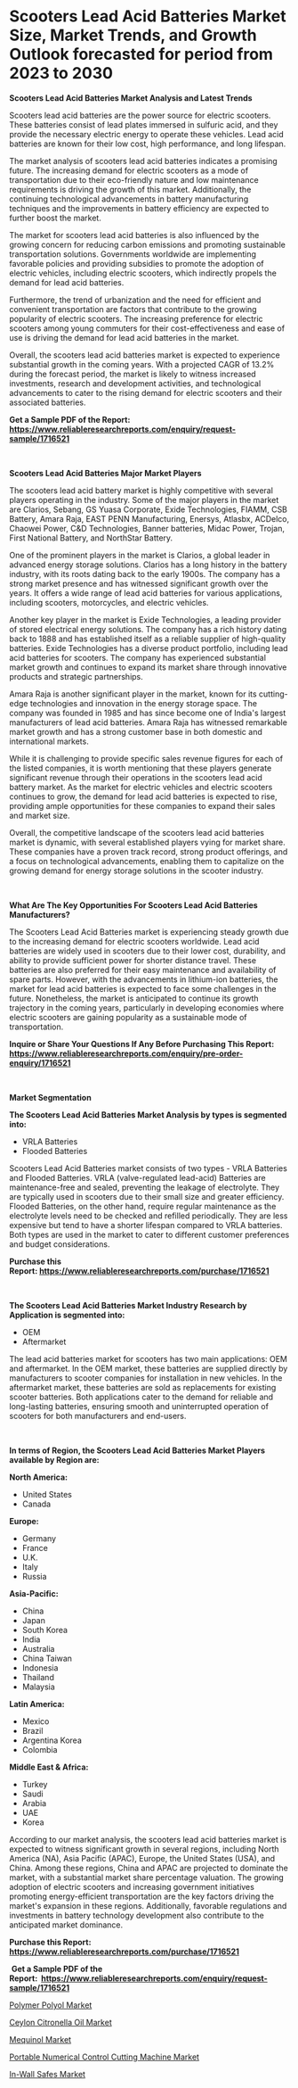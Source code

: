 <p><h1>Scooters Lead Acid Batteries Market Size, Market Trends, and Growth Outlook forecasted for period from 2023 to 2030</h1></p><p><strong>Scooters Lead Acid Batteries Market Analysis and Latest Trends</strong></p>
<p><p>Scooters lead acid batteries are the power source for electric scooters. These batteries consist of lead plates immersed in sulfuric acid, and they provide the necessary electric energy to operate these vehicles. Lead acid batteries are known for their low cost, high performance, and long lifespan.</p><p>The market analysis of scooters lead acid batteries indicates a promising future. The increasing demand for electric scooters as a mode of transportation due to their eco-friendly nature and low maintenance requirements is driving the growth of this market. Additionally, the continuing technological advancements in battery manufacturing techniques and the improvements in battery efficiency are expected to further boost the market.</p><p>The market for scooters lead acid batteries is also influenced by the growing concern for reducing carbon emissions and promoting sustainable transportation solutions. Governments worldwide are implementing favorable policies and providing subsidies to promote the adoption of electric vehicles, including electric scooters, which indirectly propels the demand for lead acid batteries.</p><p>Furthermore, the trend of urbanization and the need for efficient and convenient transportation are factors that contribute to the growing popularity of electric scooters. The increasing preference for electric scooters among young commuters for their cost-effectiveness and ease of use is driving the demand for lead acid batteries in the market.</p><p>Overall, the scooters lead acid batteries market is expected to experience substantial growth in the coming years. With a projected CAGR of 13.2% during the forecast period, the market is likely to witness increased investments, research and development activities, and technological advancements to cater to the rising demand for electric scooters and their associated batteries.</p></p>
<p><strong>Get a Sample PDF of the Report:&nbsp; <a href="https://www.reliableresearchreports.com/enquiry/request-sample/1716521">https://www.reliableresearchreports.com/enquiry/request-sample/1716521</a></strong></p>
<p>&nbsp;</p>
<p><strong>Scooters Lead Acid Batteries Major Market Players</strong></p>
<p><p>The scooters lead acid battery market is highly competitive with several players operating in the industry. Some of the major players in the market are Clarios, Sebang, GS Yuasa Corporate, Exide Technologies, FIAMM, CSB Battery, Amara Raja, EAST PENN Manufacturing, Enersys, Atlasbx, ACDelco, Chaowei Power, C&D Technologies, Banner batteries, Midac Power, Trojan, First National Battery, and NorthStar Battery.</p><p>One of the prominent players in the market is Clarios, a global leader in advanced energy storage solutions. Clarios has a long history in the battery industry, with its roots dating back to the early 1900s. The company has a strong market presence and has witnessed significant growth over the years. It offers a wide range of lead acid batteries for various applications, including scooters, motorcycles, and electric vehicles.</p><p>Another key player in the market is Exide Technologies, a leading provider of stored electrical energy solutions. The company has a rich history dating back to 1888 and has established itself as a reliable supplier of high-quality batteries. Exide Technologies has a diverse product portfolio, including lead acid batteries for scooters. The company has experienced substantial market growth and continues to expand its market share through innovative products and strategic partnerships.</p><p>Amara Raja is another significant player in the market, known for its cutting-edge technologies and innovation in the energy storage space. The company was founded in 1985 and has since become one of India's largest manufacturers of lead acid batteries. Amara Raja has witnessed remarkable market growth and has a strong customer base in both domestic and international markets.</p><p>While it is challenging to provide specific sales revenue figures for each of the listed companies, it is worth mentioning that these players generate significant revenue through their operations in the scooters lead acid battery market. As the market for electric vehicles and electric scooters continues to grow, the demand for lead acid batteries is expected to rise, providing ample opportunities for these companies to expand their sales and market size.</p><p>Overall, the competitive landscape of the scooters lead acid batteries market is dynamic, with several established players vying for market share. These companies have a proven track record, strong product offerings, and a focus on technological advancements, enabling them to capitalize on the growing demand for energy storage solutions in the scooter industry.</p></p>
<p>&nbsp;</p>
<p><strong>What Are The Key Opportunities For Scooters Lead Acid Batteries Manufacturers?</strong></p>
<p><p>The Scooters Lead Acid Batteries market is experiencing steady growth due to the increasing demand for electric scooters worldwide. Lead acid batteries are widely used in scooters due to their lower cost, durability, and ability to provide sufficient power for shorter distance travel. These batteries are also preferred for their easy maintenance and availability of spare parts. However, with the advancements in lithium-ion batteries, the market for lead acid batteries is expected to face some challenges in the future. Nonetheless, the market is anticipated to continue its growth trajectory in the coming years, particularly in developing economies where electric scooters are gaining popularity as a sustainable mode of transportation.</p></p>
<p><strong>Inquire or Share Your Questions If Any Before Purchasing This Report: <a href="https://www.reliableresearchreports.com/enquiry/pre-order-enquiry/1716521">https://www.reliableresearchreports.com/enquiry/pre-order-enquiry/1716521</a></strong></p>
<p>&nbsp;</p>
<p><strong>Market Segmentation</strong></p>
<p><strong>The Scooters Lead Acid Batteries Market Analysis by types is segmented into:</strong></p>
<p><ul><li>VRLA Batteries</li><li>Flooded Batteries</li></ul></p>
<p><p>Scooters Lead Acid Batteries market consists of two types - VRLA Batteries and Flooded Batteries. VRLA (valve-regulated lead-acid) Batteries are maintenance-free and sealed, preventing the leakage of electrolyte. They are typically used in scooters due to their small size and greater efficiency. Flooded Batteries, on the other hand, require regular maintenance as the electrolyte levels need to be checked and refilled periodically. They are less expensive but tend to have a shorter lifespan compared to VRLA batteries. Both types are used in the market to cater to different customer preferences and budget considerations.</p></p>
<p><strong>Purchase this Report:&nbsp;<a href="https://www.reliableresearchreports.com/purchase/1716521">https://www.reliableresearchreports.com/purchase/1716521</a></strong></p>
<p>&nbsp;</p>
<p><strong>The Scooters Lead Acid Batteries Market Industry Research by Application is segmented into:</strong></p>
<p><ul><li>OEM</li><li>Aftermarket</li></ul></p>
<p><p>The lead acid batteries market for scooters has two main applications: OEM and aftermarket. In the OEM market, these batteries are supplied directly by manufacturers to scooter companies for installation in new vehicles. In the aftermarket market, these batteries are sold as replacements for existing scooter batteries. Both applications cater to the demand for reliable and long-lasting batteries, ensuring smooth and uninterrupted operation of scooters for both manufacturers and end-users.</p></p>
<p>&nbsp;</p>
<p><strong>In terms of Region, the Scooters Lead Acid Batteries Market Players available by Region are:</strong></p>
<p>
    <p> <strong> North America: </strong>
        <ul>
            <li>United States</li>
            <li>Canada</li>
        </ul>
        </p> 
    <p> <strong> Europe: </strong>
        <ul>
            <li>Germany</li>
            <li>France</li>
            <li>U.K.</li>
            <li>Italy</li>
            <li>Russia</li>
        </ul>
        </p> 
    <p> <strong> Asia-Pacific: </strong>
        <ul>
            <li>China</li>
            <li>Japan</li>
            <li>South Korea</li>
            <li>India</li>
            <li>Australia</li>
            <li>China Taiwan</li>
            <li>Indonesia</li>
            <li>Thailand</li>
            <li>Malaysia</li>
        </ul>
        </p> 
    <p> <strong> Latin America: </strong>
        <ul>
            <li>Mexico</li>
            <li>Brazil</li>
            <li>Argentina Korea</li>
            <li>Colombia</li>
        </ul>
        </p> 
    <p> <strong> Middle East & Africa: </strong>
        <ul>
            <li>Turkey</li>
            <li>Saudi</li>
            <li>Arabia</li>
            <li>UAE</li>
            <li>Korea</li>
        </ul>
    </p>
    </p>
<p><p>According to our market analysis, the scooters lead acid batteries market is expected to witness significant growth in several regions, including North America (NA), Asia Pacific (APAC), Europe, the United States (USA), and China. Among these regions, China and APAC are projected to dominate the market, with a substantial market share percentage valuation. The growing adoption of electric scooters and increasing government initiatives promoting energy-efficient transportation are the key factors driving the market's expansion in these regions. Additionally, favorable regulations and investments in battery technology development also contribute to the anticipated market dominance.</p></p>
<p><strong>Purchase this Report: <a href="https://www.reliableresearchreports.com/purchase/1716521">https://www.reliableresearchreports.com/purchase/1716521</a></strong></p>
<p>&nbsp;<strong>Get a Sample PDF of the Report:&nbsp;&nbsp;<a href="https://www.reliableresearchreports.com/enquiry/request-sample/1716521">https://www.reliableresearchreports.com/enquiry/request-sample/1716521</a></strong></p>
<p><strong></strong></p>
<p><p><a href="https://www.linkedin.com/pulse/polymer-polyol-market-insights-players-forecast-till-2030-jtmmc/">Polymer Polyol Market</a></p><p><a href="https://www.linkedin.com/pulse/ceylon-citronella-oil-market-size-share-global-analysis-9sqof/">Ceylon Citronella Oil Market</a></p><p><a href="https://www.linkedin.com/pulse/mequinol-market-research-report-unlocks-analysis-financial-8zq5c/">Mequinol Market</a></p><p><a href="https://medium.com/@clock.fund.arm/portable-numerical-control-cutting-machine-market-size-reveals-the-best-marketing-channels-in-0984bca93c68">Portable Numerical Control Cutting Machine Market</a></p><p><a href="https://medium.com/@sake.use.loan/decoding-in-wall-safes-market-metrics-market-share-trends-and-growth-patterns-343034718a58">In-Wall Safes Market</a></p></p>